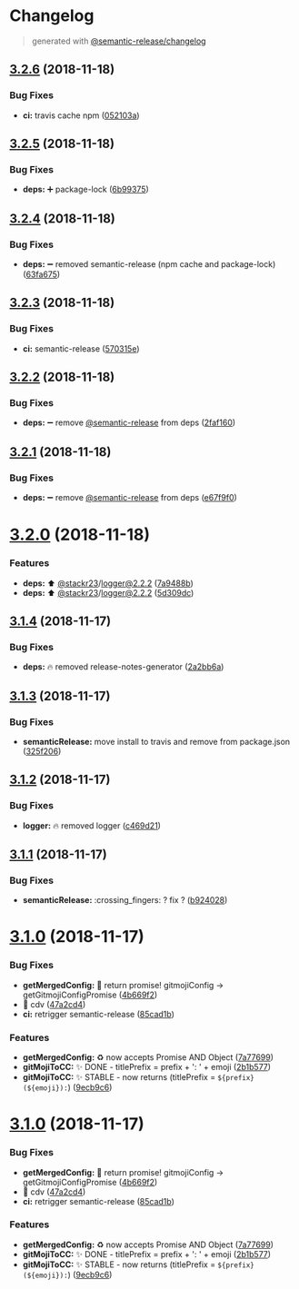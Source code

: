 # Changelog
> generated with [@semantic-release/changelog](https://github.com/semantic-release/changelog)

## [3.2.6](https://github.com/stackr23/gitmoji-conventional-commits/compare/v3.2.5...v3.2.6) (2018-11-18)


### Bug Fixes

* **ci:** travis cache npm ([052103a](https://github.com/stackr23/gitmoji-conventional-commits/commit/052103a))

## [3.2.5](https://github.com/stackr23/gitmoji-conventional-commits/compare/v3.2.4...v3.2.5) (2018-11-18)


### Bug Fixes

* **deps:** :heavy_plus_sign: package-lock ([6b99375](https://github.com/stackr23/gitmoji-conventional-commits/commit/6b99375))

## [3.2.4](https://github.com/stackr23/gitmoji-conventional-commits/compare/v3.2.3...v3.2.4) (2018-11-18)


### Bug Fixes

* **deps:** :heavy_minus_sign: removed semantic-release (npm cache and package-lock) ([63fa675](https://github.com/stackr23/gitmoji-conventional-commits/commit/63fa675))

## [3.2.3](https://github.com/stackr23/gitmoji-conventional-commits/compare/v3.2.2...v3.2.3) (2018-11-18)


### Bug Fixes

* **ci:** semantic-release ([570315e](https://github.com/stackr23/gitmoji-conventional-commits/commit/570315e))

## [3.2.2](https://github.com/stackr23/gitmoji-conventional-commits/compare/v3.2.1...v3.2.2) (2018-11-18)


### Bug Fixes

* **deps:** :heavy_minus_sign: remove [@semantic-release](https://github.com/semantic-release) from deps ([2faf160](https://github.com/stackr23/gitmoji-conventional-commits/commit/2faf160))

## [3.2.1](https://github.com/stackr23/gitmoji-conventional-commits/compare/v3.2.0...v3.2.1) (2018-11-18)


### Bug Fixes

* **deps:** :heavy_minus_sign: remove [@semantic-release](https://github.com/semantic-release) from deps ([e67f9f0](https://github.com/stackr23/gitmoji-conventional-commits/commit/e67f9f0))

# [3.2.0](https://github.com/stackr23/gitmoji-conventional-commits/compare/v3.1.4...v3.2.0) (2018-11-18)


### Features

* **deps:** :arrow_up: [@stackr23](https://github.com/stackr23)/logger@2.2.2 ([7a9488b](https://github.com/stackr23/gitmoji-conventional-commits/commit/7a9488b))
* **deps:** :arrow_up: [@stackr23](https://github.com/stackr23)/logger@2.2.2 ([5d309dc](https://github.com/stackr23/gitmoji-conventional-commits/commit/5d309dc))

## [3.1.4](https://github.com/stackr23/gitmoji-conventional-commits/compare/v3.1.3...v3.1.4) (2018-11-17)


### Bug Fixes

* **deps:** :fire: removed release-notes-generator ([2a2bb6a](https://github.com/stackr23/gitmoji-conventional-commits/commit/2a2bb6a))

## [3.1.3](https://github.com/stackr23/gitmoji-conventional-commits/compare/v3.1.2...v3.1.3) (2018-11-17)


### Bug Fixes

* **semanticRelease:** move install to travis and remove from package.json ([325f206](https://github.com/stackr23/gitmoji-conventional-commits/commit/325f206))

## [3.1.2](https://github.com/stackr23/gitmoji-conventional-commits/compare/v3.1.1...v3.1.2) (2018-11-17)


### Bug Fixes

* **logger:** :fire: removed logger ([c469d21](https://github.com/stackr23/gitmoji-conventional-commits/commit/c469d21))

## [3.1.1](https://github.com/stackr23/gitmoji-conventional-commits/compare/v3.1.0...v3.1.1) (2018-11-17)


### Bug Fixes

* **semanticRelease:** :crossing_fingers: ? fix ? ([b924028](https://github.com/stackr23/gitmoji-conventional-commits/commit/b924028))

# [3.1.0](https://github.com/stackr23/gitmoji-conventional-commits/compare/v3.0.1...v3.1.0) (2018-11-17)


### Bug Fixes

* **getMergedConfig:** :bug: return promise! gitmojiConfig -> getGitmojiConfigPromise ([4b669f2](https://github.com/stackr23/gitmoji-conventional-commits/commit/4b669f2))
* 🐛  cdv ([47a2cd4](https://github.com/stackr23/gitmoji-conventional-commits/commit/47a2cd4))
* **ci:** retrigger semantic-release ([85cad1b](https://github.com/stackr23/gitmoji-conventional-commits/commit/85cad1b))


### Features

* **getMergedConfig:** :recycle: now accepts Promise AND Object ([7a77699](https://github.com/stackr23/gitmoji-conventional-commits/commit/7a77699))
* **gitMojiToCC:** :sparkles: DONE - titlePrefix = prefix + ': ' + emoji ([2b1b577](https://github.com/stackr23/gitmoji-conventional-commits/commit/2b1b577))
* **gitMojiToCC:** :sparkles: STABLE - now returns (titlePrefix = `${prefix}(${emoji}):`) ([9ecb9c6](https://github.com/stackr23/gitmoji-conventional-commits/commit/9ecb9c6))

# [3.1.0](https://github.com/stackr23/gitmoji-conventional-commits/compare/v3.0.1...v3.1.0) (2018-11-17)


### Bug Fixes

* **getMergedConfig:** :bug: return promise! gitmojiConfig -> getGitmojiConfigPromise ([4b669f2](https://github.com/stackr23/gitmoji-conventional-commits/commit/4b669f2))
* 🐛  cdv ([47a2cd4](https://github.com/stackr23/gitmoji-conventional-commits/commit/47a2cd4))
* **ci:** retrigger semantic-release ([85cad1b](https://github.com/stackr23/gitmoji-conventional-commits/commit/85cad1b))


### Features

* **getMergedConfig:** :recycle: now accepts Promise AND Object ([7a77699](https://github.com/stackr23/gitmoji-conventional-commits/commit/7a77699))
* **gitMojiToCC:** :sparkles: DONE - titlePrefix = prefix + ': ' + emoji ([2b1b577](https://github.com/stackr23/gitmoji-conventional-commits/commit/2b1b577))
* **gitMojiToCC:** :sparkles: STABLE - now returns (titlePrefix = `${prefix}(${emoji}):`) ([9ecb9c6](https://github.com/stackr23/gitmoji-conventional-commits/commit/9ecb9c6))
